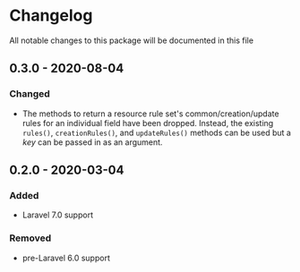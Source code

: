 # Changelog

All notable changes to this package will be documented in this file

## 0.3.0 - 2020-08-04

### Changed

- The methods to return a resource rule set's common/creation/update rules for an individual field have been dropped. Instead, the existing `rules()`, `creationRules()`, and `updateRules()` methods can be used but a *key* can be passed in as an argument.

## 0.2.0 - 2020-03-04

### Added

- Laravel 7.0 support

### Removed

- pre-Laravel 6.0 support
